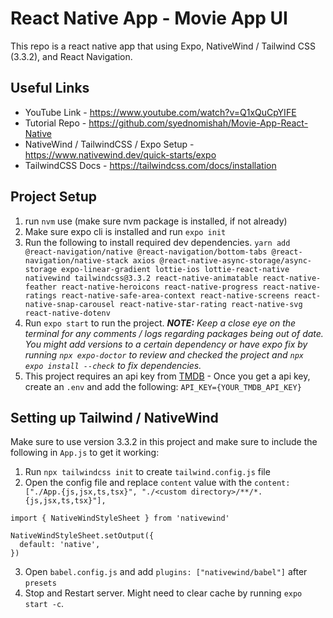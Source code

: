 # React Native App - Movie App UI

This repo is a react native app that using Expo, NativeWind / Tailwind CSS (3.3.2), and React Navigation.

## Useful Links
- YouTube Link - https://www.youtube.com/watch?v=Q1xQuCpYIFE
- Tutorial Repo - https://github.com/syednomishah/Movie-App-React-Native
- NativeWind / TailwindCSS / Expo Setup - https://www.nativewind.dev/quick-starts/expo
- TailwindCSS Docs - https://tailwindcss.com/docs/installation

## Project Setup
1. run `nvm` use (make sure nvm package is installed, if not already)
2. Make sure expo cli is installed and run `expo init`
3. Run the following to install required dev dependencies.
```yarn add @react-navigation/native @react-navigation/bottom-tabs @react-navigation/native-stack axios @react-native-async-storage/async-storage expo-linear-gradient lottie-ios lottie-react-native nativewind tailwindcss@3.3.2 react-native-animatable react-native-feather react-native-heroicons react-native-progress react-native-ratings react-native-safe-area-context react-native-screens react-native-snap-carousel react-native-star-rating react-native-svg react-native-dotenv```
4. Run `expo start` to run the project. *__NOTE:__ Keep a close eye on the terminal for any comments / logs regarding packages being out of date. You might add versions to a certain dependency or have expo fix by running `npx expo-doctor` to review and checked the project and `npx expo install --check` to fix dependencies.*
5. This project requires an api key from [TMDB](https://www.themoviedb.org/) - Once you get a api key, create an `.env` and add the following: `API_KEY={YOUR_TMDB_API_KEY}`

## Setting up Tailwind / NativeWind
Make sure to  use version 3.3.2 in this project and make sure to include the following in `App.js` to get it working:

1. Run `npx tailwindcss init` to create `tailwind.config.js` file
2. Open the config file and replace `content` value with the `content: ["./App.{js,jsx,ts,tsx}", "./<custom directory>/**/*.{js,jsx,ts,tsx}"],`

```
import { NativeWindStyleSheet } from 'nativewind'

NativeWindStyleSheet.setOutput({
  default: 'native',
})
```
3. Open `babel.config.js` and add `plugins: ["nativewind/babel"]` after `presets`
4. Stop and Restart server. Might need to clear cache by running `expo start -c`.